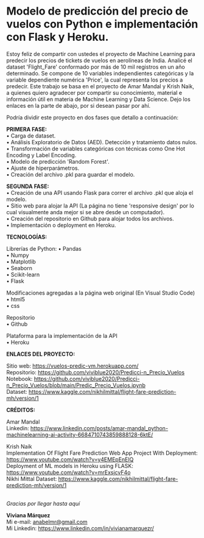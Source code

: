 # Modelo de predicción del precio de vuelos con Python e implementación con Flask y Heroku.

Estoy feliz de compartir con ustedes el proyecto de Machine Learning para predecir los precios de tickets de vuelos en aerolíneas de India. Analicé el dataset 'Flight_Fare' conformado por más de 10 mil registros en un año determinado. Se compone de 10 variables independientes categóricas y la variable dependiente numérica 'Price', la cual representa los precios a predecir.
Este trabajo se basa en el proyecto de Amar Mandal y Krish Naik, a quienes quiero agradecer por compartir su conocimiento, material e 
información útil en materia de Machine Learning y Data Science. Dejo los enlaces en la parte de abajo, por si desean pasar por ahí.

Podría dividir este proyecto en dos fases que detallo a continuación:

**PRIMERA FASE:**  <br>
• Carga de dataset.   <br>
• Análisis Exploratorio de Datos (AED). Detección  y tratamiento datos nulos. <br>
• Transformación de variables categóricas con técnicas como One Hot Encoding y Label Encoding.  <br>
• Modelo de predicción 'Random Forest'.  <br>
• Ajuste de hiperparámetros.  <br>
• Creación del archivo .pkl para guardar el modelo.  <br>

**SEGUNDA FASE:** <br>
• Creación de una API usando Flask para correr el archivo .pkl que aloja el modelo.   <br>
• Sitio web para alojar la API (La página no tiene 'responsive design' por lo cual visualmente anda mejor si se abre desde un computador).   <br>
• Creación del repositorio en Github para alojar todos los archivos.   <br>
• Implementación o deployment en Heroku.   <br>

**TECNOLOGÍAS:**  <br>

Librerías de Python:
• Pandas  <br>
• Numpy   <br>
• Matplotlib   <br>
• Seaborn   <br>
• Scikit-learn   <br>
• Flask   <br>

Modificaciones agregadas a la página web original (En Visual Studio Code)   <br>
• html5  <br>
• css   <br>

Repositorio   <br>
• Github   <br>

Plataforma para la implementación de la API   <br>
• Heroku   <br>

**ENLACES DEL PROYECTO:**   <br>

Sitio web: https://vuelos-predic-vm.herokuapp.com/   <br>
Repositorio: https://github.com/viviblue2020/Predicci-n_Precio_Vuelos   <br>
Notebook: https://github.com/viviblue2020/Predicci-n_Precio_Vuelos/blob/main/Predic_Precio_Vuelos.ipynb  <br>
Dataset: https://www.kaggle.com/nikhilmittal/flight-fare-prediction-mh/version/1   <br>

**CRÉDITOS:**  <br> 

Amar Mandal  <br>
Linkedin: https://www.linkedin.com/posts/amar-mandal_python-machinelearning-ai-activity-6684710743859888128-6ktE/  <br>

Krish Naik  <br>
Implementation Of Flight Fare Prediction Web App Project With Deployment: https://www.youtube.com/watch?v=y4EMEpEnElQ  <br>
Deployment of ML models in Heroku using FLASK: https://www.youtube.com/watch?v=mrExsjcvF4o
 <br> 
Nikhi Mittal
Dataset: https://www.kaggle.com/nikhilmittal/flight-fare-prediction-mh/version/1
 <br> <br>
 
*Gracias por llegar hasta aquí*  <br>

**Viviana Márquez**  <br>
Mi e-mail: anabelmr@gmail.com  <br>
Mi Linkedin: https://www.linkedin.com/in/vivianamarquezr/  <br>
